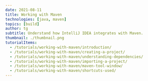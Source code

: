 ```yaml
---
date: 2021-08-11
title: Working with Maven
technologies: [java, maven]
topics: [build]
author: tg
subtitle: Understand how IntelliJ IDEA integrates with Maven.
thumbnail: ./thumbnail.png
tutorialItems:
  - /tutorials/working-with-maven/introduction/
  - /tutorials/working-with-maven/creating-a-project/
  - /tutorials/working-with-maven/understanding-dependencies/
  - /tutorials/working-with-maven/importing-a-project/
  - /tutorials/working-with-maven/maven-tool-window/
  - /tutorials/working-with-maven/shortcuts-used/
---
```

